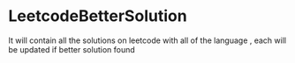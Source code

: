 # LeetcodeBetterSolution
It will contain all the solutions on leetcode with all of the language , each will be updated if better solution found
